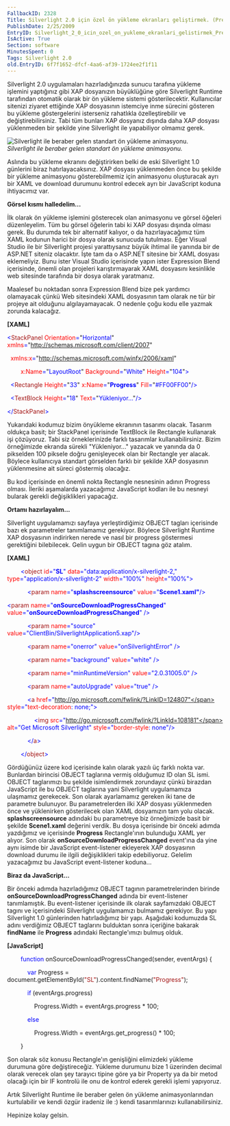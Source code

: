 ```yaml
---
FallbackID: 2328
Title: Silverlight 2.0 için özel ön yükleme ekranları geliştirmek. (PreLoader)
PublishDate: 2/25/2009
EntryID: Silverlight_2_0_icin_ozel_on_yukleme_ekranlari_gelistirmek_PreLoader
IsActive: True
Section: software
MinutesSpent: 0
Tags: Silverlight 2.0
old.EntryID: 6f7f1652-dfcf-4aa6-af39-1724ee2f1f11
---
```

Silverlight 2.0 uygulamaları hazırladığınızda sunucu tarafına yükleme
işlemini yaptığınız gibi XAP dosyanızın büyüklüğüne göre Silverlight
Runtime tarafından otomatik olarak bir ön yükleme sistemi
gösterilecektir. Kullanıcılar sitenizi ziyaret ettiğinde XAP dosyasının
istemciye inme sürecini gösteren bu yükleme göstergelerini isterseniz
rahatlıkla özelleştirebilir ve değiştirebilirsiniz. Tabi tüm bunları XAP
dosyanız dışında daha XAP dosyası yüklenmeden bir şekilde yine
Silverlight ile yapabiliyor olmamız gerek.

![Silverlight ile beraber gelen standart ön yükleme
animasyonu.](http://cdn.daron.yondem.com/assets/2328/25022009_1.jpg)\
*Silverlight ile beraber gelen standart ön yükleme animasyonu.*

Aslında bu yükleme ekranını değiştirirken belki de eski Silverlight 1.0
günlerini biraz hatırlayacaksınız. XAP dosyası yüklenmeden önce bu
şekilde bir yükleme animasyonu gösterebilmemiz için animasyonu
oluşturacak ayrı bir XAML ve download durumunu kontrol edecek ayrı bir
JavaScript koduna ihtiyacımız var.

**Görsel kısmı halledelim...**

İlk olarak ön yükleme işlemini gösterecek olan animasyonu ve görsel
öğeleri düzenleyelim. Tüm bu görsel öğelerin tabi ki XAP dosyası dışında
olması gerek. Bu durumda tek bir alternatif kalıyor, o da
hazırlayacağımız tüm XAML kodunun harici bir dosya olarak sunucuda
tutulması. Eğer Visual Studio ile bir Silverlight projesi yarattıysanız
büyük ihtimal ile yanında bir de ASP.NET siteniz olacaktır. İşte tam da
o ASP.NET sitesine bir XAML dosyası eklemeliyiz. Bunu ister Visual
Studio içerisinde yapın ister Expression Blend içerisinde, önemli olan
projeleri karıştırmayarak XAML dosyasını kesinlikle web sitesinde
tarafında bir dosya olarak yaratmanız.

Maalesef bu noktadan sonra Expression Blend bize pek yardımcı olamayacak
çünkü Web sitesindeki XAML dosyasının tam olarak ne tür bir projeye ait
olduğunu algılayamayacak. O nedenle çoğu kodu elle yazmak zorunda
kalacağız.

**[XAML]**

<span style="color: blue;">\<</span><span
style="color: #a31515;">StackPanel</span><span style="color: blue;">
</span><span style="color: red;">Orientation</span><span
style="color: blue;">=</span>"<span
style="color: blue;">Horizontal</span>"<span style="color: blue;">
</span><span style="color: red;">xmlns</span><span
style="color: blue;">=</span>"<span
style="color: blue;">http://schemas.microsoft.com/client/2007</span>"

<span style="color: blue;">  </span><span
style="color: red;">xmlns:x</span><span
style="color: blue;">=</span>"<span
style="color: blue;">http://schemas.microsoft.com/winfx/2006/xaml</span>"

<span style="color: blue;">        </span><span
style="color: red;">x:Name</span><span
style="color: blue;">=</span>"<span
style="color: blue;">LayoutRoot</span>"<span style="color: blue;">
</span><span style="color: red;">Background</span><span
style="color: blue;">=</span>"<span
style="color: blue;">White</span>"<span style="color: blue;">
</span><span style="color: red;">Height</span><span
style="color: blue;">=</span>"<span
style="color: blue;">104</span>"<span style="color: blue;">\></span>

<span style="color: blue;">  \<</span><span
style="color: #a31515;">Rectangle</span><span style="color: blue;">
</span><span style="color: red;">Height</span><span
style="color: blue;">=</span>"<span style="color: blue;">33</span>"<span
style="color: blue;"> </span><span
style="color: red;">x:Name</span><span
style="color: blue;">=</span>"<span
style="color: blue;">**Progress**</span>"<span style="color: blue;">
</span><span style="color: red;">Fill</span><span
style="color: blue;">=</span>"<span
style="color: blue;">\#FF00FF00</span>"<span
style="color: blue;">/\></span>

<span style="color: blue;">  \<</span><span
style="color: #a31515;">TextBlock</span><span style="color: blue;">
</span><span style="color: red;">Height</span><span
style="color: blue;">=</span>"<span style="color: blue;">18</span>"<span
style="color: blue;"> </span><span style="color: red;">Text</span><span
style="color: blue;">=</span>"<span
style="color: blue;">Yükleniyor...</span>"<span
style="color: blue;">/\></span>

<span style="color: blue;">\</</span><span
style="color: #a31515;">StackPanel</span><span
style="color: blue;">\></span>

Yukarıdaki kodumuz bizim önyükleme ekranının tasarımı olacak. Tasarım
oldukça basit; bir StackPanel içerisinde TextBlock ile Rectangle
kullanarak işi çözüyoruz. Tabi siz örneklerinizde farklı tasarımlar
kullanabilirsiniz. Bizim örneğimizde ekranda sürekli "Yükleniyor..."
yazacak ve yanında da 0 pikselden 100 piksele doğru genişleyecek olan
bir Rectangle yer alacak. Böylece kullanıcıya standart görselden farklı
bir şekilde XAP dosyasının  yüklenmesine ait süreci göstermiş olacağız.

Bu kod içerisinde en önemli nokta Rectangle nesnesinin adının Progress
olması. İleriki aşamalarda yazacağımız JavaScript kodları ile bu nesneyi
bularak gerekli değişiklikleri yapacağız.

**Ortamı hazırlayalım...**

Silverlight uygulamamızı sayfaya yerleştirdiğimiz OBJECT tagları
içerisinde bazı ek parametreler tanımlamamız gerekiyor. Böylece
Silverlight Runtime XAP dosyasının indirirken nerede ve nasıl bir
progress göstermesi gerektiğini bilebilecek. Gelin uygun bir OBJECT
tagına göz atalım.

**[XAML]**

        <span style="color: blue;">\<</span><span
style="color: #a31515;">object</span> <span
style="color: red;">id</span><span style="color: blue;">="**SL**"</span>
<span style="color: red;">data</span><span
style="color: blue;">="data:application/x-silverlight-2,"</span> <span
style="color: red;">type</span><span
style="color: blue;">="application/x-silverlight-2"</span> <span
style="color: red;">width</span><span
style="color: blue;">="100%"</span> <span
style="color: red;">height</span><span
style="color: blue;">="100%"\></span>

            <span style="color: blue;">\<</span><span
style="color: #a31515;">param</span> <span
style="color: red;">name</span><span
style="color: blue;">="**splashscreensource**"</span> <span
style="color: red;">value</span><span
style="color: blue;">="**Scene1.xaml"**/\></span>   

<span style="color: blue;">\<</span><span
style="color: #a31515;">param</span> <span
style="color: red;">name</span><span
style="color: blue;">="**onSourceDownloadProgressChanged**"</span> <span
style="color: red;">value</span><span
style="color: blue;">="**onSourceDownloadProgressChanged**"</span> <span
style="color: blue;">/\></span>

            <span style="color: blue;">\<</span><span
style="color: #a31515;">param</span> <span
style="color: red;">name</span><span
style="color: blue;">="source"</span> <span
style="color: red;">value</span><span
style="color: blue;">="ClientBin/SilverlightApplication5.xap"/\></span>

            <span style="color: blue;">\<</span><span
style="color: #a31515;">param</span> <span
style="color: red;">name</span><span
style="color: blue;">="onerror"</span> <span
style="color: red;">value</span><span
style="color: blue;">="onSilverlightError"</span> <span
style="color: blue;">/\></span>

            <span style="color: blue;">\<</span><span
style="color: #a31515;">param</span> <span
style="color: red;">name</span><span
style="color: blue;">="background"</span> <span
style="color: red;">value</span><span
style="color: blue;">="white"</span> <span
style="color: blue;">/\></span>

            <span style="color: blue;">\<</span><span
style="color: #a31515;">param</span> <span
style="color: red;">name</span><span
style="color: blue;">="minRuntimeVersion"</span> <span
style="color: red;">value</span><span
style="color: blue;">="2.0.31005.0"</span> <span
style="color: blue;">/\></span>

            <span style="color: blue;">\<</span><span
style="color: #a31515;">param</span> <span
style="color: red;">name</span><span
style="color: blue;">="autoUpgrade"</span> <span
style="color: red;">value</span><span
style="color: blue;">="true"</span> <span
style="color: blue;">/\></span>

            <span style="color: blue;">\<</span><span
style="color: #a31515;">a</span> <span
style="color: red;">href</span><span
style="color: blue;">="http://go.microsoft.com/fwlink/?LinkID=124807"</span>
<span style="color: red;">style</span><span
style="color: blue;">="</span><span
style="color: red;">text-decoration</span>: <span
style="color: blue;">none</span>;<span style="color: blue;">"\></span>

                <span style="color: blue;">\<</span><span
style="color: #a31515;">img</span> <span
style="color: red;">src</span><span
style="color: blue;">="http://go.microsoft.com/fwlink/?LinkId=108181"</span>
<span style="color: red;">alt</span><span style="color: blue;">="Get
Microsoft Silverlight"</span> <span
style="color: red;">style</span><span
style="color: blue;">="</span><span
style="color: red;">border-style</span>: <span
style="color: blue;">none"/\></span>

            <span style="color: blue;">\</</span><span
style="color: #a31515;">a</span><span style="color: blue;">\></span>

        <span style="color: blue;">\</</span><span
style="color: #a31515;">object</span><span
style="color: blue;">\></span>

Gördüğünüz üzere kod içerisinde kalın olarak yazılı üç farklı nokta var.
Bunlardan birincisi OBJECT taglarına vermiş olduğumuz ID olan SL ismi.
OBJECT taglarımızı bu şekilde isimlendirmek zorundayız çünkü birazdan
JavaScript ile bu OBJECT taglarına yani Silverlight uygulamamıza
ulaşmamız gerekecek. Son olarak ayarlamamız gereken iki tane de
parametre bulunuyor. Bu parametrelerden ilki XAP dosyası yüklenmeden
önce ve yüklenirken gösterilecek olan XAML dosyamızın tam yolu olacak.
**splashscreensource** adındaki bu parametreye biz örneğimizde basit bir
şekilde **Scene1.xaml** değerini verdik. Bu dosya içerisinde bir önceki
adımda yazdığımız ve içerisinde **Progress** Rectangle'ının bulunduğu
XAML yer alıyor. Son olarak **onSourceDownloadProgressChanged**
event'ına da yine aynı isimde bir JavaScript event-listener ekleyerek
XAP dosyasının download durumu ile ilgili değişiklikleri takip
edebiliyoruz. Gelelim yazacağımız bu JavaScript event-listener koduna...

**Biraz da JavaScript...**

Bir önceki adımda hazırladığımız OBJECT tagının parametrelerinden
birinde **onSourceDownloadProgressChanged** adında bir event-listener
tanımlamıştık. Bu event-listener içerisinde ilk olarak sayfamızdaki
OBJECT tagını ve içerisindeki Silverlight uygulamamızı bulmamız
gerekiyor. Bu yapı Silverlight 1.0 günlerinden hatırladığımız bir yapı.
Aşağıdaki kodumuzda SL adını verdiğimiz OBJECT taglarını bulduktan sonra
içeriğine bakarak **findName** ile **Progress** adındaki Rectangle'ımızı
bulmuş olduk.

**[JavaScript]**

        <span style="color: blue;">function</span>
onSourceDownloadProgressChanged(sender, eventArgs) {

            <span style="color: blue;">var</span> Progress =
document.getElementById(<span
style="color: #a31515;">"SL"</span>).content.findName(<span
style="color: #a31515;">"Progress"</span>);

            <span style="color: blue;">if</span> (eventArgs.progress)

                Progress.Width = eventArgs.progress \* 100;

            <span style="color: blue;">else</span>

                Progress.Width = eventArgs.get\_progress() \* 100;

        }

Son olarak söz konusu Rectangle'ın genişliğini elimizdeki yükleme
durumuna göre değiştireceğiz. Yükleme durumunu bize 1 üzerinden decimal
olarak verecek olan şey tarayıcı tipine göre ya bir Property ya da bir
metod olacağı için bir IF kontrolü ile onu de kontrol ederek gerekli
işlemi yapıyoruz.

Artık Silverlight Runtime ile beraber gelen ön yükleme animasyonlarından
kurtulabilir ve kendi özgür iradeniz ile :) kendi tasarımlarınızı
kullanabilirsiniz.

Hepinize kolay gelsin.


